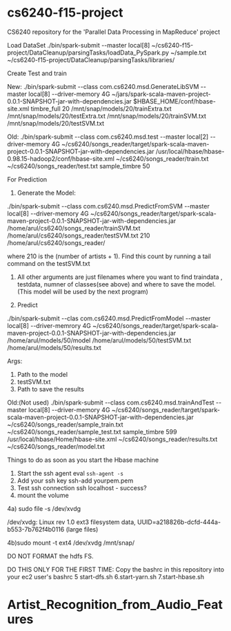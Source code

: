 # cs6240-f15-project
CS6240 repository for the 'Parallel Data Processing in MapReduce' project

Load DataSet
./bin/spark-submit --master local[8] ~/cs6240-f15-project/DataCleanup/parsingTasks/loadData_PySpark.py ~/sample.txt ~/cs6240-f15-project/DataCleanup/parsingTasks/libraries/

Create Test and train

New:
./bin/spark-submit --class com.cs6240.msd.GenerateLibSVM --master local[8] --driver-memory 4G ~/jars/spark-scala-maven-project-0.0.1-SNAPSHOT-jar-with-dependencies.jar $HBASE_HOME/conf/hbase-site.xml timbre_full 20 /mnt/snap/models/20/trainExtra.txt /mnt/snap/models/20/testExtra.txt /mnt/snap/models/20/trainSVM.txt /mnt/snap/models/20/testSVM.txt

Old:
./bin/spark-submit --class com.cs6240.msd.test --master local[2] --driver-memory 4G ~/cs6240/songs_reader/target/spark-scala-maven-project-0.0.1-SNAPSHOT-jar-with-dependencies.jar /usr/local/hbase/hbase-0.98.15-hadoop2/conf/hbase-site.xml ~/cs6240/songs_reader/train.txt ~/cs6240/songs_reader/test.txt sample_timbre 50

For Prediction

1. Generate the Model:

./bin/spark-submit --class com.cs6240.msd.PredictFromSVM --master local[8] --driver-memory 4G ~/cs6240/songs_reader/target/spark-scala-maven-project-0.0.1-SNAPSHOT-jar-with-dependencies.jar /home/arul/cs6240/songs_reader/trainSVM.txt /home/arul/cs6240/songs_reader/testSVM.txt 210 /home/arul/cs6240/songs_reader/

where 
210 is the (number of artists + 1). Find this count by running a tail command on the testSVM.txt
1. All other arguments are just filenames where you want to find traindata , testdata, numner of classes(see above)
and where to save the model. (This model will be used by the next program)

2. Predict

./bin/spark-submit --clas com.cs6240.msd.PredictFromModel --master local[8] --driver-memrory 4G ~/cs6240/songs_reader/target/spark-scala-maven-project-0.0.1-SNAPSHOT-jar-with-dependencies.jar
/home/arul/models/50/model  /home/arul/models/50/testSVM.txt /home/arul/models/50/results.txt

Args: 
1. Path to the model
2. testSVM.txt
3. Path to save the results

Old:(Not used)
 ./bin/spark-submit --class com.cs6240.msd.trainAndTest --master local[8] --driver-memory 4G ~/cs6240/songs_reader/target/spark-scala-maven-project-0.0.1-SNAPSHOT-jar-with-dependencies.jar ~/cs6240/songs_reader/sample_train.txt ~/cs6240/songs_reader/sample_test.txt sample_timbre 599 /usr/local/hbase/Home/hbase-site.xml ~/cs6240/songs_reader/results.txt ~/cs6240/songs_reader/model.txt


Things to do as soon as you start the Hbase machine


1. Start the ssh agent
eval `ssh-agent -s`
2. Add your ssh key
ssh-add yourpem.pem
3. Test ssh connection 
ssh localhost - success?
4. mount the volume

4a) sudo file -s /dev/xvdg

/dev/xvdg: Linux rev 1.0 ext3 filesystem data, UUID=a218826b-dcfd-444a-b553-7b762f4b0116 (large files)

4b)sudo mount -t ext4 /dev/xvdg /mnt/snap/

DO NOT FORMAT the hdfs FS.

DO THIS ONLY FOR THE FIRST TIME: Copy the bashrc in this repository into your ec2 user's bashrc
5 start-dfs.sh
6.start-yarn.sh
7.start-hbase.sh
# Artist_Recognition_from_Audio_Features
